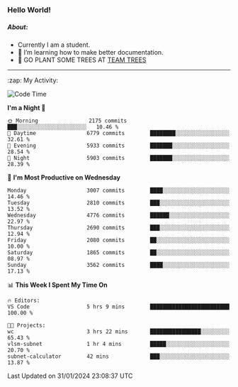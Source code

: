 ### Hello World!

##### About:
- Currently I am a student.
- 🌱 I’m learning how to make better documentation.
- 🌱 GO PLANT SOME TREES AT [TEAM TREES](https://teamtrees.org/)

---
  <summary>:zap: My Activity:</summary>
  
<!--START_SECTION:waka-->
![Code Time](http://img.shields.io/badge/Code%20Time-1%2C279%20hrs%2021%20mins-blue)

**I'm a Night 🦉** 

```text
🌞 Morning                2175 commits        ███░░░░░░░░░░░░░░░░░░░░░░   10.46 % 
🌆 Daytime                6779 commits        ████████░░░░░░░░░░░░░░░░░   32.61 % 
🌃 Evening                5933 commits        ███████░░░░░░░░░░░░░░░░░░   28.54 % 
🌙 Night                  5903 commits        ███████░░░░░░░░░░░░░░░░░░   28.39 % 
```
📅 **I'm Most Productive on Wednesday** 

```text
Monday                   3007 commits        ████░░░░░░░░░░░░░░░░░░░░░   14.46 % 
Tuesday                  2810 commits        ███░░░░░░░░░░░░░░░░░░░░░░   13.52 % 
Wednesday                4776 commits        ██████░░░░░░░░░░░░░░░░░░░   22.97 % 
Thursday                 2690 commits        ███░░░░░░░░░░░░░░░░░░░░░░   12.94 % 
Friday                   2080 commits        ██░░░░░░░░░░░░░░░░░░░░░░░   10.00 % 
Saturday                 1865 commits        ██░░░░░░░░░░░░░░░░░░░░░░░   08.97 % 
Sunday                   3562 commits        ████░░░░░░░░░░░░░░░░░░░░░   17.13 % 
```


📊 **This Week I Spent My Time On** 

```text
🔥 Editors: 
VS Code                  5 hrs 9 mins        █████████████████████████   100.00 % 

🐱‍💻 Projects: 
wc                       3 hrs 22 mins       ████████████████░░░░░░░░░   65.43 % 
vlsm-subnet              1 hr 4 mins         █████░░░░░░░░░░░░░░░░░░░░   20.70 % 
subnet-calculator        42 mins             ███░░░░░░░░░░░░░░░░░░░░░░   13.87 % 
```


 Last Updated on 31/01/2024 23:08:37 UTC
<!--END_SECTION:waka-->

